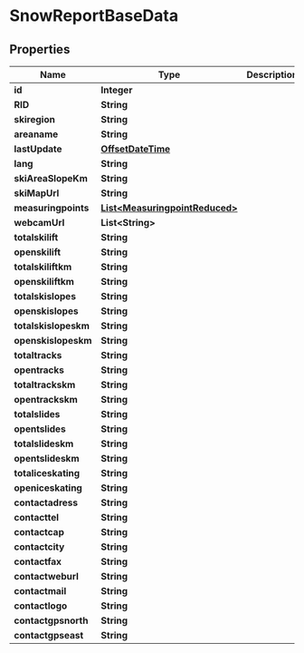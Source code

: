 
# SnowReportBaseData

## Properties
Name | Type | Description | Notes
------------ | ------------- | ------------- | -------------
**id** | **Integer** |  |  [optional]
**RID** | **String** |  |  [optional]
**skiregion** | **String** |  |  [optional]
**areaname** | **String** |  |  [optional]
**lastUpdate** | [**OffsetDateTime**](OffsetDateTime.md) |  |  [optional]
**lang** | **String** |  |  [optional]
**skiAreaSlopeKm** | **String** |  |  [optional]
**skiMapUrl** | **String** |  |  [optional]
**measuringpoints** | [**List&lt;MeasuringpointReduced&gt;**](MeasuringpointReduced.md) |  |  [optional]
**webcamUrl** | **List&lt;String&gt;** |  |  [optional]
**totalskilift** | **String** |  |  [optional]
**openskilift** | **String** |  |  [optional]
**totalskiliftkm** | **String** |  |  [optional]
**openskiliftkm** | **String** |  |  [optional]
**totalskislopes** | **String** |  |  [optional]
**openskislopes** | **String** |  |  [optional]
**totalskislopeskm** | **String** |  |  [optional]
**openskislopeskm** | **String** |  |  [optional]
**totaltracks** | **String** |  |  [optional]
**opentracks** | **String** |  |  [optional]
**totaltrackskm** | **String** |  |  [optional]
**opentrackskm** | **String** |  |  [optional]
**totalslides** | **String** |  |  [optional]
**opentslides** | **String** |  |  [optional]
**totalslideskm** | **String** |  |  [optional]
**opentslideskm** | **String** |  |  [optional]
**totaliceskating** | **String** |  |  [optional]
**openiceskating** | **String** |  |  [optional]
**contactadress** | **String** |  |  [optional]
**contacttel** | **String** |  |  [optional]
**contactcap** | **String** |  |  [optional]
**contactcity** | **String** |  |  [optional]
**contactfax** | **String** |  |  [optional]
**contactweburl** | **String** |  |  [optional]
**contactmail** | **String** |  |  [optional]
**contactlogo** | **String** |  |  [optional]
**contactgpsnorth** | **String** |  |  [optional]
**contactgpseast** | **String** |  |  [optional]



